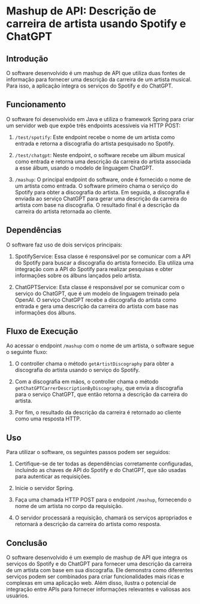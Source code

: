 # Mashup de API: Descrição de carreira de artista usando Spotify e ChatGPT

## Introdução
O software desenvolvido é um mashup de API que utiliza duas fontes de informação para fornecer uma descrição da carreira de um artista musical. Para isso, a aplicação integra os serviços do Spotify e do ChatGPT.

## Funcionamento
O software foi desenvolvido em Java e utiliza o framework Spring para criar um servidor web que expõe três endpoints acessíveis via HTTP POST:

1. `/test/spotify`: Este endpoint recebe o nome de um artista como entrada e retorna a discografia do artista pesquisado no Spotify.

2. `/test/chatgpt`: Neste endpoint, o software recebe um álbum musical como entrada e retorna uma descrição da carreira do artista associada a esse álbum, usando o modelo de linguagem ChatGPT.

3. `/mashup`: O principal endpoint do software, onde é fornecido o nome de um artista como entrada. O software primeiro chama o serviço do Spotify para obter a discografia do artista. Em seguida, a discografia é enviada ao serviço ChatGPT para gerar uma descrição da carreira do artista com base na discografia. O resultado final é a descrição da carreira do artista retornada ao cliente.

## Dependências
O software faz uso de dois serviços principais:

1. SpotifyService: Essa classe é responsável por se comunicar com a API do Spotify para buscar a discografia do artista fornecido. Ela utiliza uma integração com a API do Spotify para realizar pesquisas e obter informações sobre os álbuns lançados pelo artista.

2. ChatGPTService: Esta classe é responsável por se comunicar com o serviço do ChatGPT, que é um modelo de linguagem treinado pela OpenAI. O serviço ChatGPT recebe a discografia do artista como entrada e gera uma descrição da carreira do artista com base nas informações dos álbuns.

## Fluxo de Execução
Ao acessar o endpoint `/mashup` com o nome de um artista, o software segue o seguinte fluxo:

1. O controller chama o método `getArtistDiscography` para obter a discografia do artista usando o serviço do Spotify.

2. Com a discografia em mãos, o controller chama o método `getChatGPTCarrerDescriptionByDiscography`, que envia a discografia para o serviço ChatGPT, que então retorna a descrição da carreira do artista.

3. Por fim, o resultado da descrição da carreira é retornado ao cliente como uma resposta HTTP.

## Uso
Para utilizar o software, os seguintes passos podem ser seguidos:

1. Certifique-se de ter todas as dependências corretamente configuradas, incluindo as chaves de API do Spotify e do ChatGPT, que são usadas para autenticar as requisições.

2. Inicie o servidor Spring.

3. Faça uma chamada HTTP POST para o endpoint `/mashup`, fornecendo o nome de um artista no corpo da requisição.

4. O servidor processará a requisição, chamará os serviços apropriados e retornará a descrição da carreira do artista como resposta.

## Conclusão
O software desenvolvido é um exemplo de mashup de API que integra os serviços do Spotify e do ChatGPT para fornecer uma descrição da carreira de um artista com base em sua discografia. Ele demonstra como diferentes serviços podem ser combinados para criar funcionalidades mais ricas e complexas em uma aplicação web. Além disso, ilustra o potencial de integração entre APIs para fornecer informações relevantes e valiosas aos usuários.
